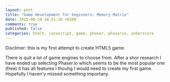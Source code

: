 ```yaml
---
layout: post
title: "Game development for beginners: Memory Matrix"
date: 2015-08-29 18:51:16 +0100
comments: true
published: false
categories: html5, javascript, game, phaser, phaserio, underscore
---
```

Disclimer: this is my first attempt to create HTML5 game.

There is quit a lot of game engines to choose from. After a shor research I have ended up selecting Phaser.io which 
seems to be the most popular one (free) it has all features I thouhg I would need to create my first game. 
Hopefully I haven'y missed something importany.  